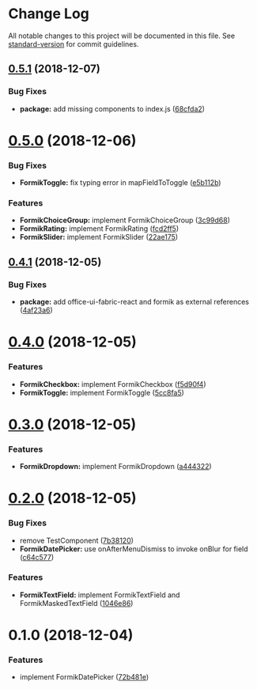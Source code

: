 # Change Log

All notable changes to this project will be documented in this file. See [standard-version](https://github.com/conventional-changelog/standard-version) for commit guidelines.

<a name="0.5.1"></a>
## [0.5.1](https://github.com/kmees/formik-office-ui-fabric-react/compare/v0.5.0...v0.5.1) (2018-12-07)


### Bug Fixes

* **package:** add missing components to index.js ([68cfda2](https://github.com/kmees/formik-office-ui-fabric-react/commit/68cfda2))



<a name="0.5.0"></a>
# [0.5.0](https://github.com/kmees/formik-office-ui-fabric-react/compare/v0.4.1...v0.5.0) (2018-12-06)


### Bug Fixes

* **FormikToggle:** fix typing error in mapFieldToToggle ([e5b112b](https://github.com/kmees/formik-office-ui-fabric-react/commit/e5b112b))


### Features

* **FormikChoiceGroup:** implement FormikChoiceGroup ([3c99d68](https://github.com/kmees/formik-office-ui-fabric-react/commit/3c99d68))
* **FormikRating:** implement FormikRating ([fcd2ff5](https://github.com/kmees/formik-office-ui-fabric-react/commit/fcd2ff5))
* **FormikSlider:** implement FormikSlider ([22ae175](https://github.com/kmees/formik-office-ui-fabric-react/commit/22ae175))



<a name="0.4.1"></a>
## [0.4.1](https://github.com/kmees/formik-office-ui-fabric-react/compare/v0.4.0...v0.4.1) (2018-12-05)


### Bug Fixes

* **package:** add office-ui-fabric-react and formik as external references ([4af23a6](https://github.com/kmees/formik-office-ui-fabric-react/commit/4af23a6))



<a name="0.4.0"></a>
# [0.4.0](https://github.com/kmees/formik-office-ui-fabric-react/compare/v0.3.0...v0.4.0) (2018-12-05)


### Features

* **FormikCheckbox:** implement FormikCheckbox ([f5d90f4](https://github.com/kmees/formik-office-ui-fabric-react/commit/f5d90f4))
* **FormikToggle:** implement FormikToggle ([5cc8fa5](https://github.com/kmees/formik-office-ui-fabric-react/commit/5cc8fa5))



<a name="0.3.0"></a>
# [0.3.0](https://github.com/kmees/formik-office-ui-fabric-react/compare/v0.2.0...v0.3.0) (2018-12-05)


### Features

* **FormikDropdown:** implement FormikDropdown ([a444322](https://github.com/kmees/formik-office-ui-fabric-react/commit/a444322))



<a name="0.2.0"></a>
# [0.2.0](https://github.com/kmees/formik-office-ui-fabric-react/compare/v0.1.0...v0.2.0) (2018-12-05)


### Bug Fixes

* remove TestComponent ([7b38120](https://github.com/kmees/formik-office-ui-fabric-react/commit/7b38120))
* **FormikDatePicker:** use onAfterMenuDismiss to invoke onBlur for field ([c64c577](https://github.com/kmees/formik-office-ui-fabric-react/commit/c64c577))


### Features

* **FormikTextField:** implement FormikTextField and FormikMaskedTextField ([1046e86](https://github.com/kmees/formik-office-ui-fabric-react/commit/1046e86))



<a name="0.1.0"></a>
# 0.1.0 (2018-12-04)


### Features

* implement FormikDatePicker ([72b481e](https://github.com/kmees/formik-office-ui-fabric-react/commit/72b481e))
